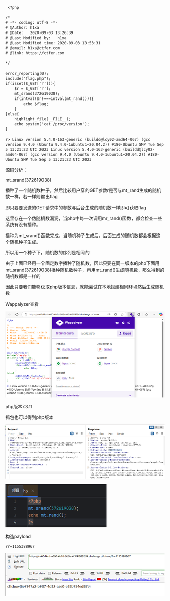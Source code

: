 ```
 <?php

/*
# -*- coding: utf-8 -*-
# @Author: h1xa
# @Date:   2020-09-03 13:26:39
# @Last Modified by:   h1xa
# @Last Modified time: 2020-09-03 13:53:31
# @email: h1xa@ctfer.com
# @link: https://ctfer.com

*/

error_reporting(0);
include("flag.php");
if(isset($_GET['r'])){
    $r = $_GET['r'];
    mt_srand(372619038);
    if(intval($r)===intval(mt_rand())){
        echo $flag;
    }
}else{
    highlight_file(__FILE__);
    echo system('cat /proc/version');
}

?> Linux version 5.4.0-163-generic (buildd@lcy02-amd64-067) (gcc version 9.4.0 (Ubuntu 9.4.0-1ubuntu1~20.04.2)) #180-Ubuntu SMP Tue Sep 5 13:21:23 UTC 2023 Linux version 5.4.0-163-generic (buildd@lcy02-amd64-067) (gcc version 9.4.0 (Ubuntu 9.4.0-1ubuntu1~20.04.2)) #180-Ubuntu SMP Tue Sep 5 13:21:23 UTC 2023
```

源码分析：

mt_srand(372619038)

播种了一个随机数种子，然后比较用户穿的GET参数r是否与mt_rand生成的随机数一样，若一样则输出flag

即只要要发送的GET请求中的参数与后台生成的随机数一样即可获取flag

这里存在一个伪随机数漏洞，当php中每一次调用mr_rand()函数，都会检查一些系统有没有播种。

播种为mt_srand()函数完成，当随机种子生成后，后面生成的随机数都会根据这个随机种子生成。

所以用一个种子下，随机数的序列是相同的

由于上面已经用一个固定数字播种了随机数，因此只要在同一版本的php下面用mt_srand(372619038)播种随机数种子，再用mt_rand()生成随机数，那么得到的随机数都是一样的

因此只要我们能够获取php版本信息，就能尝试在本地搭建相同环境然后生成随机数



Wappalyzer查看

![image-20250401210509830](./assets/image-20250401210509830.png)

php版本7.3.11



抓包也可以得到php版本

![image-20250401210644477](./assets/image-20250401210644477.png)

![image-20250401211114489](./assets/image-20250401211114489.png)



构造payload

```
?r=1155388967
```

![image-20250401211123018](./assets/image-20250401211123018.png)